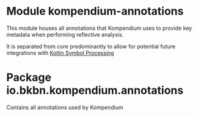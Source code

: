 # Module kompendium-annotations

This module houses all annotations that Kompendium uses to provide key metadata when performing reflective analysis. 

It is separated from core predominantly to allow for potential future integrations with [Kotlin Symbol Processing](https://github.com/google/ksp)

# Package io.bkbn.kompendium.annotations

Contains all annotations used by Kompendium
